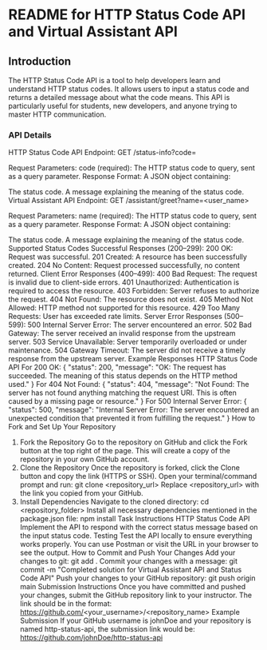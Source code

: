 <h1>README for HTTP Status Code API and Virtual Assistant API</h1>
<h2>Introduction</h2>
The HTTP Status Code API is a tool to help developers learn and understand HTTP status codes. It allows users to input a status code and returns a detailed message about what the code means. This API is particularly useful for students, new developers, and anyone trying to master HTTP communication.

<h3>API Details</h3>
HTTP Status Code API
Endpoint:
GET /status-info?code=<status_code>

Request Parameters:
code (required): The HTTP status code to query, sent as a query parameter.
Response Format:
A JSON object containing:

The status code.
A message explaining the meaning of the status code.
Virtual Assistant API
Endpoint:
GET /assistant/greet?name=<user_name>

Request Parameters:
name (required): The HTTP status code to query, sent as a query parameter.
Response Format:
A JSON object containing:

The status code.
A message explaining the meaning of the status code.
Supported Status Codes
Successful Responses (200–299):
200 OK: Request was successful.
201 Created: A resource has been successfully created.
204 No Content: Request processed successfully, no content returned.
Client Error Responses (400–499):
400 Bad Request: The request is invalid due to client-side errors.
401 Unauthorized: Authentication is required to access the resource.
403 Forbidden: Server refuses to authorize the request.
404 Not Found: The resource does not exist.
405 Method Not Allowed: HTTP method not supported for this resource.
429 Too Many Requests: User has exceeded rate limits.
Server Error Responses (500–599):
500 Internal Server Error: The server encountered an error.
502 Bad Gateway: The server received an invalid response from the upstream server.
503 Service Unavailable: Server temporarily overloaded or under maintenance.
504 Gateway Timeout: The server did not receive a timely response from the upstream server.
Example Responses
HTTP Status Code API
For 200 OK:
{
  "status": 200,
  "message": "OK: The request has succeeded. The meaning of this status depends on the HTTP method used."
}
For 404 Not Found:
{
  "status": 404,
  "message": "Not Found: The server has not found anything matching the request URI. This is often caused by a missing page or resource."
}
For 500 Internal Server Error:
{
  "status": 500,
  "message": "Internal Server Error: The server encountered an unexpected condition that prevented it from fulfilling the request."
}
How to Fork and Set Up Your Repository
1. Fork the Repository
Go to the repository on GitHub and click the Fork button at the top right of the page. This will create a copy of the repository in your own GitHub account.
2. Clone the Repository
Once the repository is forked, click the Clone button and copy the link (HTTPS or SSH).
Open your terminal/command prompt and run:
git clone <repository_url>
Replace <repository_url> with the link you copied from your GitHub.
3. Install Dependencies
Navigate to the cloned directory:
cd <repository_folder>
Install all necessary dependencies mentioned in the package.json file:
npm install
Task Instructions
HTTP Status Code API
Implement the API to respond with the correct status message based on the input status code.
Testing
Test the API locally to ensure everything works properly.
You can use Postman or visit the URL in your browser to see the output.
How to Commit and Push Your Changes
Add your changes to git:
git add .
Commit your changes with a message:
git commit -m "Completed solution for Virtual Assistant API and Status Code API"
Push your changes to your GitHub repository:
git push origin main
Submission Instructions
Once you have committed and pushed your changes, submit the GitHub repository link to your instructor.
The link should be in the format:
https://github.com/<your_username>/<repository_name>
Example Submission
If your GitHub username is johnDoe and your repository is named http-status-api, the submission link would be:
https://github.com/johnDoe/http-status-api
